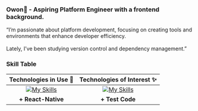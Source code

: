 <div> 
  
### Owon🧗 - Aspiring Platform Engineer with a frontend background.

“I’m passionate about platform development, focusing on creating tools and environments that enhance developer efficiency. 
<br><br>
Lately, I’ve been studying version control and dependency management.”

### Skill Table
<div>

| **Technologies in Use 💫** | **Technologies of Interest ✨** |
|:---:|:---:|
| [![My Skills](https://skillicons.dev/icons?i=react,next,tailwind,aws,firebase,gradle&perline=13)](#) | [![My Skills](https://skillicons.dev/icons?i=rust,ts,github&perline=13)](#) |
| **+ React-Native** | **+ Test Code** |

</div>

  
</div>
